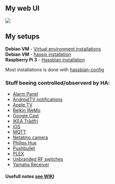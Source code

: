 ## My web UI
<img src=https://raw.githubusercontent.com/ludeeus/Home-Assistant-Config/master/www/current.png></img>

## My setups
**Debian VM**      - [Virtual environment installations](https://home-assistant.io/docs/installation/virtualenv/)  
**Debian VM**      - [hassio installation](https://home-assistant.io/hassio/installation/#alternative-install-on-generic-linux-server)  
**Raspberry Pi 3** - [Hassbian installation](https://github.com/home-assistant/pi-gen/releases/latest)  


Most installations is done with [hassbian-config](https://github.com/home-assistant/hassbian-scripts/releases/latest)  

### Stuff beeing controlled/observerd by HA:
* [Alarm Panel](https://community.home-assistant.io/t/yet-another-take-on-an-alarm-system/32386)
* [AndroidTV notifications](https://home-assistant.io/components/notify.nfandroidtv/)
* [Apple TV](https://home-assistant.io/components/apple_tv/)
* [Belkin WeMo](https://home-assistant.io/components/wemo/)
* [Google Cast](https://home-assistant.io/components/media_player.cast/)
* [IKEA Trådfri](https://home-assistant.io/components/tradfri/)
* [iOS](https://home-assistant.io/docs/ecosystem/ios/)
* [MQTT](https://home-assistant.io/components/mqtt/)
* [Netatmo camera](https://home-assistant.io/components/camera.netatmo/)
* [Philips Hue](https://home-assistant.io/components/hue/)
* [Pushbullet](https://home-assistant.io/components/notify.pushbullet/)
* [PLEX](https://home-assistant.io/components/media_player.plex/)
* [Unbranded RF switches](#)
* [Yamaha Receiver](https://home-assistant.io/components/media_player.yamaha/)

#### Usefull notes [see WIKI](https://github.com/ludeeus/hass-config/wiki)
